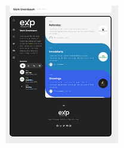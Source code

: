 <img src="https://raw.githubusercontent.com/Iceex/Wordpress/main/Portafolio/2.1.%20expdocument.PNG" style="width:60%">
